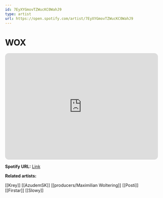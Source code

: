 ```yaml
---
id: 7EyXYGmovTZWucKC0WahJ9
type: artist
url: https://open.spotify.com/artist/7EyXYGmovTZWucKC0WahJ9
---
```

# WOX

<iframe style="border-radius:12px" src="https://open.spotify.com/embed/artist/7EyXYGmovTZWucKC0WahJ9" width="100%" height="352" frameBorder="0" allowfullscreen="" allow="autoplay; clipboard-write; encrypted-media; fullscreen; picture-in-picture" loading="lazy"></iframe>

**Spotify URL:** [Link](https://open.spotify.com/artist/7EyXYGmovTZWucKC0WahJ9)

**Related artists:**

[[Krey]]
[[AzudemSK]]
[[producers/Maximilian Woltering]]
[[Posti]]
[[Firstar]]
[[Slowy]]
